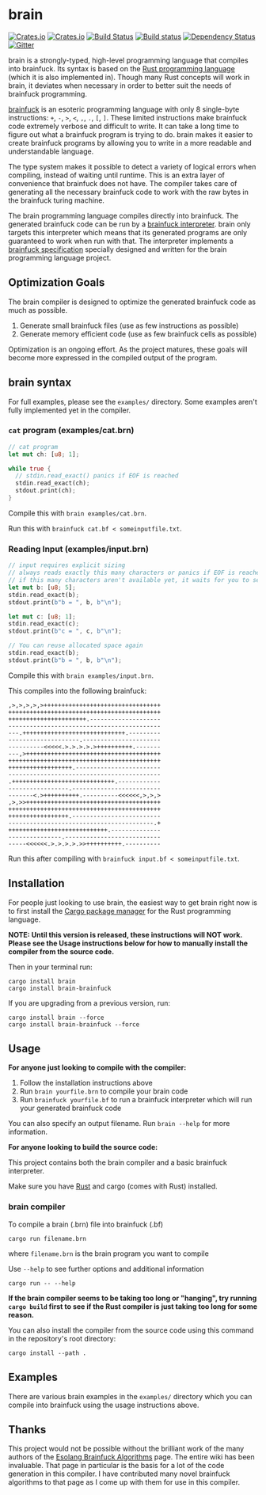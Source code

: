 # brain

[![Crates.io](https://img.shields.io/crates/v/brain.svg)](https://crates.io/crates/brain)
[![Crates.io](https://img.shields.io/crates/l/brain.svg)](https://crates.io/crates/brain)
[![Build Status](https://travis-ci.org/brain-lang/brain.svg?branch=master)](https://travis-ci.org/brain-lang/brain)
[![Build status](https://ci.appveyor.com/api/projects/status/hh3q7wbsna55inv6?svg=true)](https://ci.appveyor.com/project/sunjay/brain)
[![Dependency Status](https://dependencyci.com/github/brain-lang/brain/badge)](https://dependencyci.com/github/brain-lang/brain)
[![Gitter](https://img.shields.io/gitter/room/brain-lang/brain.svg)](https://gitter.im/brain-lang/brain)

brain is a strongly-typed, high-level programming language that compiles into
brainfuck. Its syntax is based on the [Rust programming language][rust] (which
it is also implemented in). Though many Rust concepts will work in brain, it
deviates when necessary in order to better suit the needs of brainfuck
programming.

[brainfuck] is an esoteric programming language with only 8 single-byte
instructions: `+`, `-`, `>`, `<`, `,`, `.`, `[`, `]`. These limited instructions
make brainfuck code extremely verbose and difficult to write. It can take a long
time to figure out what a brainfuck program is trying to do. brain makes it
easier to create brainfuck programs by allowing you to write in a more readable
and understandable language.

The type system makes it possible to detect a variety of logical errors when
compiling, instead of waiting until runtime. This is an extra layer of
convenience that brainfuck does not have. The compiler takes care of generating
all the necessary brainfuck code to work with the raw bytes in the brainfuck
turing machine.

The brain programming language compiles directly into brainfuck. The generated
brainfuck code can be run by a [brainfuck interpreter][brainfuck-interpreter].
brain only targets this interpreter which means that its generated programs are
only guaranteed to work when run with that. The interpreter implements a
[brainfuck specification][bf-spec] specially designed and written for the brain
programming language project.

## Optimization Goals

The brain compiler is designed to optimize the generated brainfuck code as much
as possible.

1. Generate small brainfuck files (use as few instructions as possible)
2. Generate memory efficient code (use as few brainfuck cells as possible)

Optimization is an ongoing effort. As the project matures, these goals will
become more expressed in the compiled output of the program.

## brain syntax

For full examples, please see the `examples/` directory. Some examples aren't
fully implemented yet in the compiler.

### `cat` program (examples/cat.brn)

```rust
// cat program
let mut ch: [u8; 1];

while true {
  // stdin.read_exact() panics if EOF is reached
  stdin.read_exact(ch);
  stdout.print(ch);
}
```

Compile this with `brain examples/cat.brn`.

Run this with `brainfuck cat.bf < someinputfile.txt`.

### Reading Input (examples/input.brn)

```rust
// input requires explicit sizing
// always reads exactly this many characters or panics if EOF is reached before then
// if this many characters aren't available yet, it waits for you to send that many
let mut b: [u8; 5];
stdin.read_exact(b);
stdout.print(b"b = ", b, b"\n");

let mut c: [u8; 1];
stdin.read_exact(c);
stdout.print(b"c = ", c, b"\n");

// You can reuse allocated space again
stdin.read_exact(b);
stdout.print(b"b = ", b, b"\n");
```

Compile this with `brain examples/input.brn`.

This compiles into the following brainfuck:

```brainfuck
,>,>,>,>,>+++++++++++++++++++++++++++++++++
+++++++++++++++++++++++++++++++++++++++++++
++++++++++++++++++++++.--------------------
-------------------------------------------
---.+++++++++++++++++++++++++++++.---------
--------------------.----------------------
----------<<<<<.>.>.>.>.>++++++++++.-------
---,>++++++++++++++++++++++++++++++++++++++
+++++++++++++++++++++++++++++++++++++++++++
++++++++++++++++++.------------------------
-------------------------------------------
.+++++++++++++++++++++++++++++.------------
-----------------.-------------------------
-------<.>++++++++++.----------<<<<<<,>,>,>
,>,>>++++++++++++++++++++++++++++++++++++++
+++++++++++++++++++++++++++++++++++++++++++
+++++++++++++++++.-------------------------
-----------------------------------------.+
++++++++++++++++++++++++++++.--------------
---------------.---------------------------
-----<<<<<<.>.>.>.>.>>++++++++++.----------
```

Run this after compiling with `brainfuck input.bf < someinputfile.txt`.

## Installation

For people just looking to use brain, the easiest way to get brain right now
is to first install the [Cargo package manager][cargo-install] for the
Rust programming language.

**NOTE: Until this version is released, these instructions will NOT work. Please
see the Usage instructions below for how to manually install the compiler from the
source code.**

Then in your terminal run:

```
cargo install brain
cargo install brain-brainfuck
```

If you are upgrading from a previous version, run:

```
cargo install brain --force
cargo install brain-brainfuck --force
```

## Usage

**For anyone just looking to compile with the compiler:**

1. Follow the installation instructions above
2. Run `brain yourfile.brn` to compile your brain code
3. Run `brainfuck yourfile.bf` to run a brainfuck interpreter which will
   run your generated brainfuck code

You can also specify an output filename. Run `brain --help` for more information.

**For anyone looking to build the source code:**

This project contains both the brain compiler and a basic brainfuck interpreter.

Make sure you have [Rust][rust] and cargo (comes with Rust) installed.

### brain compiler

To compile a brain (.brn) file into brainfuck (.bf)
```
cargo run filename.brn
```
where `filename.brn` is the brain program you want to compile

Use `--help` to see further options and additional information
```
cargo run -- --help
```

**If the brain compiler seems to be taking too long or "hanging", try running
`cargo build` first to see if the Rust compiler is just taking too long for
some reason.**

You can also install the compiler from the source code using this command in the
repository's root directory:

```
cargo install --path .
```

## Examples

There are various brain examples in the `examples/` directory which you can
compile into brainfuck using the usage instructions above.

## Thanks

This project would not be possible without the brilliant work of the many
authors of the [Esolang Brainfuck Algorithms][bf-algorithms] page. The entire
wiki has been invaluable. That page in particular is the basis for a lot of the
code generation in this compiler. I have contributed many novel brainfuck
algorithms to that page as I come up with them for use in this compiler.

[brainfuck]: http://www.muppetlabs.com/~breadbox/bf/
[rust]: https://www.rust-lang.org/
[cargo-install]: https://crates.io/install
[bf-algorithms]: https://esolangs.org/wiki/Brainfuck_algorithms
[brainfuck-interpreter]: https://github.com/brain-lang/brainfuck
[bf-spec]: https://github.com/brain-lang/brainfuck/blob/master/brainfuck.md
